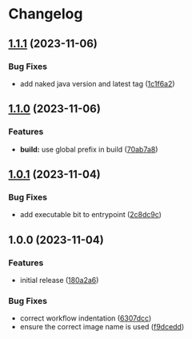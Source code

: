 # Changelog

## [1.1.1](https://github.com/AnthonyPorthouse/minecraft-server/compare/v1.1.0...v1.1.1) (2023-11-06)


### Bug Fixes

* add naked java version and latest tag ([1c1f6a2](https://github.com/AnthonyPorthouse/minecraft-server/commit/1c1f6a285497adbbbe585dd84b3a79dc217c6748))

## [1.1.0](https://github.com/AnthonyPorthouse/minecraft-server/compare/v1.0.1...v1.1.0) (2023-11-06)


### Features

* **build:** use global prefix in build ([70ab7a8](https://github.com/AnthonyPorthouse/minecraft-server/commit/70ab7a8d66ce84a03b6388d09ba9ab1852577272))

## [1.0.1](https://github.com/AnthonyPorthouse/minecraft-server/compare/v1.0.0...v1.0.1) (2023-11-04)


### Bug Fixes

* add executable bit to entrypoint ([2c8dc9c](https://github.com/AnthonyPorthouse/minecraft-server/commit/2c8dc9ca9f1836a95ad192b8946bd4f0a507a839))

## 1.0.0 (2023-11-04)


### Features

* initial release ([180a2a6](https://github.com/AnthonyPorthouse/minecraft-server/commit/180a2a690a41c8aa9ce19301fea4bb30c101f599))


### Bug Fixes

* correct workflow indentation ([6307dcc](https://github.com/AnthonyPorthouse/minecraft-server/commit/6307dcca74b131f2bef40b86a3538516b4a20b7b))
* ensure the correct image name is used ([f9dcedd](https://github.com/AnthonyPorthouse/minecraft-server/commit/f9dcedd7e7cf28283abbb50f24382d3ceb90ae40))
